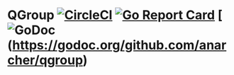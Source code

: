 # QGroup [![CircleCI](https://circleci.com/gh/anarcher/qgroup.svg?style=svg)](https://circleci.com/gh/anarcher/qgroup) [![Go Report Card](https://goreportcard.com/badge/github.com/anarcher/qgroup)](https://goreportcard.com/report/github.com/anarcher/qgroup) [![GoDoc](https://img.shields.io/badge/godoc-master-brightgreen.svg)(https://godoc.org/github.com/anarcher/qgroup)

